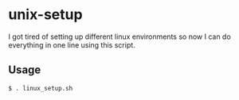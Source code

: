 # unix-setup

I got tired of setting up different linux environments so now I can do everything in one line using this script.

## Usage

`$ . linux_setup.sh`
